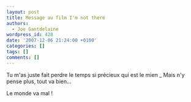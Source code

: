 ```yaml
---
layout: post
title: Message au film I'm not there
authors:
  - Joe Gantdelaine
wordpress_id: 428
date: '2007-12-06 21:24:00 +0100'
categories: []
tags: []
comments: []
---
```

Tu m'as juste fait perdre le temps si précieux qui est le mien
_ Mais n'y pense plus, tout va bien...

Le monde va mal !
